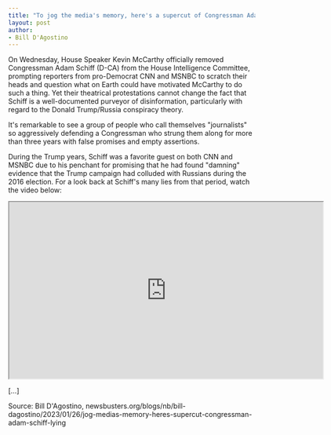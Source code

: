 ```yaml
---
title: "To jog the media's memory, here's a supercut of Congressman Adam Schiff lying to them"
layout: post
author:
- Bill D'Agostino
---
```


On Wednesday, House Speaker Kevin McCarthy officially removed Congressman Adam Schiff (D-CA) from the House Intelligence Committee, prompting reporters from pro-Democrat CNN and MSNBC to scratch their heads and question what on Earth could have motivated McCarthy to do such a thing. Yet their theatrical protestations cannot change the fact that Schiff is a well-documented purveyor of disinformation, particularly with regard to the Donald Trump/Russia conspiracy theory.

It's remarkable to see a group of people who call themselves "journalists" so aggressively defending a Congressman who strung them along for more than three years with false promises and empty assertions.

During the Trump years, Schiff was a favorite guest on both CNN and MSNBC due to his penchant for promising that he had found "damning" evidence that the Trump campaign had colluded with Russians during the 2016 election. For a look back at Schiff's many lies from that period, watch the video below:

<iframe src="https://www.mrctv.org/embed/577324" width="640" height="360" title="Supercut of Congressman Adam Schiff lying to the media" allowfullscreen></iframe>

[…]

Source: Bill D'Agostino, newsbusters.org/blogs/nb/bill-dagostino/2023/01/26/jog-medias-memory-heres-supercut-congressman-adam-schiff-lying
